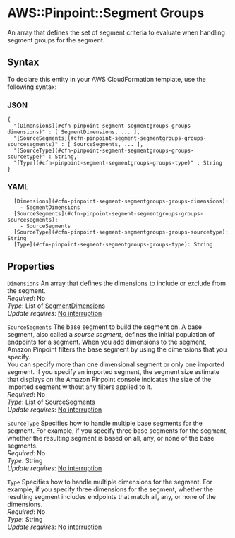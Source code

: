 # AWS::Pinpoint::Segment Groups<a name="aws-properties-pinpoint-segment-segmentgroups-groups"></a>

An array that defines the set of segment criteria to evaluate when handling segment groups for the segment\.

## Syntax<a name="aws-properties-pinpoint-segment-segmentgroups-groups-syntax"></a>

To declare this entity in your AWS CloudFormation template, use the following syntax:

### JSON<a name="aws-properties-pinpoint-segment-segmentgroups-groups-syntax.json"></a>

```
{
  "[Dimensions](#cfn-pinpoint-segment-segmentgroups-groups-dimensions)" : [ SegmentDimensions, ... ],
  "[SourceSegments](#cfn-pinpoint-segment-segmentgroups-groups-sourcesegments)" : [ SourceSegments, ... ],
  "[SourceType](#cfn-pinpoint-segment-segmentgroups-groups-sourcetype)" : String,
  "[Type](#cfn-pinpoint-segment-segmentgroups-groups-type)" : String
}
```

### YAML<a name="aws-properties-pinpoint-segment-segmentgroups-groups-syntax.yaml"></a>

```
  [Dimensions](#cfn-pinpoint-segment-segmentgroups-groups-dimensions):
    - SegmentDimensions
  [SourceSegments](#cfn-pinpoint-segment-segmentgroups-groups-sourcesegments):
    - SourceSegments
  [SourceType](#cfn-pinpoint-segment-segmentgroups-groups-sourcetype): String
  [Type](#cfn-pinpoint-segment-segmentgroups-groups-type): String
```

## Properties<a name="aws-properties-pinpoint-segment-segmentgroups-groups-properties"></a>

`Dimensions` <a name="cfn-pinpoint-segment-segmentgroups-groups-dimensions"></a>
An array that defines the dimensions to include or exclude from the segment\.  
_Required_: No  
_Type_: List of [SegmentDimensions](aws-properties-pinpoint-segment-segmentdimensions.md)  
_Update requires_: [No interruption](https://docs.aws.amazon.com/AWSCloudFormation/latest/UserGuide/using-cfn-updating-stacks-update-behaviors.html#update-no-interrupt)

`SourceSegments` <a name="cfn-pinpoint-segment-segmentgroups-groups-sourcesegments"></a>
The base segment to build the segment on\. A base segment, also called a _source segment_, defines the initial population of endpoints for a segment\. When you add dimensions to the segment, Amazon Pinpoint filters the base segment by using the dimensions that you specify\.  
You can specify more than one dimensional segment or only one imported segment\. If you specify an imported segment, the segment size estimate that displays on the Amazon Pinpoint console indicates the size of the imported segment without any filters applied to it\.  
_Required_: No  
_Type_: [List](aws-properties-pinpoint-segment-segmentgroups-groups-sourcesegments.md) of [SourceSegments](aws-properties-pinpoint-segment-segmentgroups-groups-sourcesegments.md)  
_Update requires_: [No interruption](https://docs.aws.amazon.com/AWSCloudFormation/latest/UserGuide/using-cfn-updating-stacks-update-behaviors.html#update-no-interrupt)

`SourceType` <a name="cfn-pinpoint-segment-segmentgroups-groups-sourcetype"></a>
Specifies how to handle multiple base segments for the segment\. For example, if you specify three base segments for the segment, whether the resulting segment is based on all, any, or none of the base segments\.  
_Required_: No  
_Type_: String  
_Update requires_: [No interruption](https://docs.aws.amazon.com/AWSCloudFormation/latest/UserGuide/using-cfn-updating-stacks-update-behaviors.html#update-no-interrupt)

`Type` <a name="cfn-pinpoint-segment-segmentgroups-groups-type"></a>
Specifies how to handle multiple dimensions for the segment\. For example, if you specify three dimensions for the segment, whether the resulting segment includes endpoints that match all, any, or none of the dimensions\.  
_Required_: No  
_Type_: String  
_Update requires_: [No interruption](https://docs.aws.amazon.com/AWSCloudFormation/latest/UserGuide/using-cfn-updating-stacks-update-behaviors.html#update-no-interrupt)
